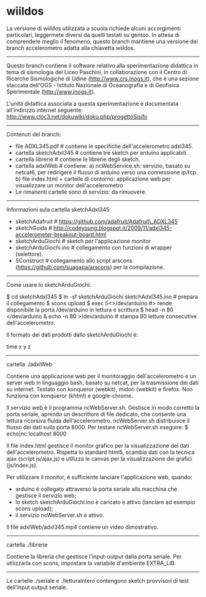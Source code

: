 wiildos
==========

La versione di wiildos utilizzata a scuola richiede alcuni accorgimenti particolari, leggermete diversi da quelli testati su gentoo.
In attesa di comprendere meglio il fenomeno, questo branch mantiene una versione del branch accelerometro adatta alla chiavetta wiildos.

----
Questo branch contiene il software relativo alla sperimentazione didattica in tema di sismologia del Liceo Paschini,
in collaborazione con il Centro di Ricerche Sismologiche di Udine (http://www.crs.inogs.it), che è una sezione staccata
dell'OGS - Istituto Nazionale di Oceanografia e di Geofisica Sperimentale (http://www.inogs.it).

L'unità didattica associata a questa sperimentazione è documentata all'indirizzo internet seguente:
http://www.cloc3.net/dokuwiki/doku.php/progettoSisifo

----

Contenuti del branch:

 - file ADXL345.pdf # contiene le specifiche dell'accelerometro adxl345.
 - cartella sketchAdxl345 # contiene tre sketch per arduino applicabili.
 - cartella librerie # contiene le librerie degli sketch. 
 - cartella adxlWeb # contiene:
		a) ncWebService.sh: servizio, basato su netcat6, per redirigere il flusso di arduino verso una connessione ip/tcp.
		b) file index.html + cartelle di contorno: applicazione web per visualizzare un monitor dell'accelerometro
 - Le rimanenti cartelle sono di servizio: da rimuovere.

----

Informazioni sula cartella sketchAdxl345:

 - sketchAdafruit # https://github.com/adafruit/Adafruit\_ADXL345
 - sketchGuida #  http://codeyoung.blogspot.it/2009/11/adxl345-accelerometer-breakout-board.html
 - sketchArduGiochi # sketch per l'applicazione monitor
 - sketchArduGiochi.ino # collegamento con funzioni di wrapper (selettore).
 - SConstruct # collegamento allo script arscons (https://github.com/suapapa/arscons) per la compilazione.

----

Come usare lo sketchArduGiochi:

$ cd sketchAdxl345
$ ln -sf sketchArduGiochi sketchAdxl345.ino # prepara il collegamento
$ scons upload
$ exec 5<>/dev/arduino #> rende disponibile la porta /dev/arduino in lettura e scrittura
$ head -n 80 </dev/arduino & echo -n 80 >/dev/arduino # stampa 80 letture consecutive dell'accelerometro.

Il formato dei dati prodotti dallo sketchArduGiochi è:

time x y z

---
cartella ./adxlWeb

Contiene una applicazione web per il monitoraggio dell'accelerometro e un server web in linguaggio bash, basato su netcat, per la trasmissione dei dati su internet.
Testato con konqueror (webkit), midori (webkit) e firefox.
Non funziona con konqueror (khtml) e google-chrome.

Il servizio web è il programma ncWebServer.sh.
Gestisce in modo corretto la porta seriale, aprendo un descrittore di file dedicato, che consente una lettura ricorsiva fluida dell'accelerometro.
ncWebServer.sh distribuisce il flusso dei dati sulla porta 8000.
Per testare ncWebServer.sh eseguire:
$ echo|nc localhost 8000

Il file index.html gestisce il monitor grafico per la visualizzazione dei dati dell'accelerometro.
Rispetta lo standard html5, scambia dati con la tecnica ajax (script js/ajax.js) e utilizza le canvas per la visualizzazione dei grafici (js/index.js).

Per utilizzare il monitor, è sufficiente lanciare l'applicazione web, quando:
 - arduino è collegato attraverso la porta seriale alla macchina che gestisce il servizio web;
 - lo sketch sketchArduGiochi.ino è caricato e attivo (lanciare ad esempio scons upload);
 - il servizio ncWebServer.sh è attivo.

Il file adxlWeb/adxl345.mp4 contiene un video dimostrativo.

----
cartella ./librerie

Contiene la libreria che gestisce l'input-output dalla porta seriale.
Per utilizzarla con scons, impostare la variabile d'ambiente EXTRA_LIB.

----
Le cartelle ./seriale e ./letturaIntero contengono sketch provvisori di test dell'input output seriale.
